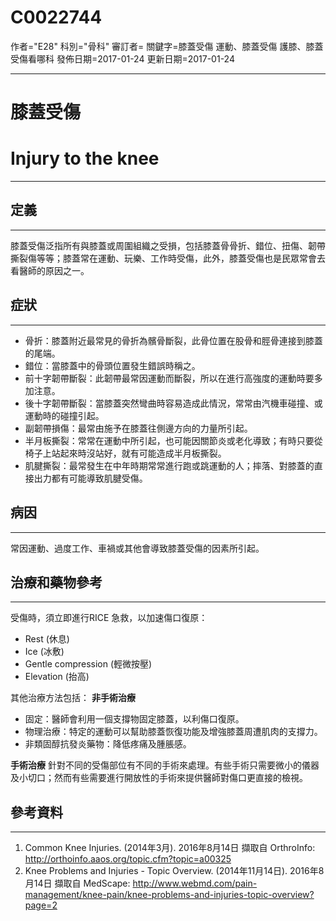 # C0022744
作者="E28"
科別="骨科"
審訂者=
關鍵字=膝蓋受傷 運動、膝蓋受傷 護膝、膝蓋受傷看哪科
發佈日期=2017-01-24
更新日期=2017-01-24

----------
# 膝蓋受傷
# Injury to the knee
----------
## 定義
----------

膝蓋受傷泛指所有與膝蓋或周圍組織之受損，包括膝蓋骨骨折、錯位、扭傷、韌帶撕裂傷等等；膝蓋常在運動、玩樂、工作時受傷，此外，膝蓋受傷也是民眾常會去看醫師的原因之一。

## 症狀
----------
- 骨折：膝蓋附近最常見的骨折為髕骨斷裂，此骨位置在股骨和脛骨連接到膝蓋的尾端。
- 錯位：當膝蓋中的骨頭位置發生錯誤時稱之。
- 前十字韌帶斷裂：此韌帶最常因運動而斷裂，所以在進行高強度的運動時要多加注意。
- 後十字韌帶斷裂：當膝蓋突然彎曲時容易造成此情況，常常由汽機車碰撞、或運動時的碰撞引起。
- 副韌帶損傷：最常由施予在膝蓋往側邊方向的力量所引起。
- 半月板撕裂：常常在運動中所引起，也可能因關節炎或老化導致；有時只要從椅子上站起來時沒站好，就有可能造成半月板撕裂。
- 肌腱撕裂：最常發生在中年時期常常進行跑或跳運動的人；摔落、對膝蓋的直接出力都有可能導致肌腱受傷。
## 病因
----------

常因運動、過度工作、車禍或其他會導致膝蓋受傷的因素所引起。

## 治療和藥物參考
----------

受傷時，須立即進行RICE 急救，以加速傷口復原：

- Rest (休息)
- Ice (冰敷)
- Gentle compression (輕微按壓)
- Elevation (抬高)

其他治療方法包括：
**非手術治療**

- 固定：醫師會利用一個支撐物固定膝蓋，以利傷口復原。
- 物理治療：特定的運動可以幫助膝蓋恢復功能及增強膝蓋周遭肌肉的支撐力。
- 非類固醇抗發炎藥物：降低疼痛及腫脹感。

**手術治療**
針對不同的受傷部位有不同的手術來處理。有些手術只需要微小的儀器及小切口；然而有些需要進行開放性的手術來提供醫師對傷口更直接的檢視。

## 參考資料
----------
1. Common Knee Injuries. (2014年3月). 2016年8月14日 擷取自 OrthroInfo: 
  http://orthoinfo.aaos.org/topic.cfm?topic=a00325
2. Knee Problems and Injuries - Topic Overview. (2014年11月14日). 2016年8月14日 擷取自 MedScape:
  http://www.webmd.com/pain-management/knee-pain/knee-problems-and-injuries-topic-overview?page=2



